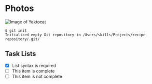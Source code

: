 # Photos
![Image of Yaktocat](https://octodex.github.com/images/yaktocat.png)

```
$ git init
Initialized empty Git repository in /Users/skills/Projects/recipe-repository/.git/
```
## Task Lists
- [x] List syntax is required
- [ ] This item is complete
- [ ] This item is not complete
